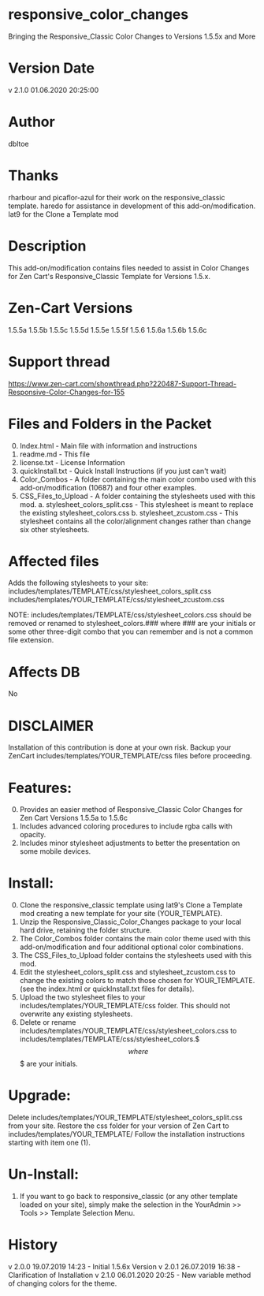 # responsive_color_changes
 Bringing the Responsive_Classic Color Changes to Versions 1.5.5x and More

Version Date
==============
v 2.1.0 01.06.2020  20:25:00

Author
======
dbltoe

Thanks
======
rharbour and picaflor-azul for their work on the responsive_classic template.
haredo for assistance in development of this add-on/modification.
lat9 for the Clone a Template mod

Description
===========
This add-on/modification contains files needed to assist in Color Changes for Zen Cart's Responsive_Classic Template for Versions 1.5.x.

Zen-Cart Versions
================
1.5.5a
1.5.5b
1.5.5c
1.5.5d
1.5.5e
1.5.5f
1.5.6
1.5.6a
1.5.6b
1.5.6c

Support thread
==============
https://www.zen-cart.com/showthread.php?220487-Support-Thread-Responsive-Color-Changes-for-155

Files and Folders in the Packet
==============
0.  Index.html - Main file with information and instructions
1.  readme.md - This file
2.  license.txt - License Information
3.  quickInstall.txt - Quick Install Instructions (if you just can't wait)
4.  Color_Combos - A folder containing the main color combo used with this add-on/modification (10687) and four other examples.
5.  CSS_Files_to_Upload - A folder containing the stylesheets used with this mod.
		a.  stylesheet_colors_split.css - This stylesheet is meant to replace the existing stylesheet_colors.css
		b.  stylesheet_zcustom.css - This stylesheet contains all the color/alignment changes rather than change six other stylesheets.


Affected files
==============
Adds the following stylesheets to your site:
includes/templates/TEMPLATE/css/stylesheet_colors_split.css
includes/templates/YOUR_TEMPLATE/css/stylesheet_zcustom.css


NOTE:  includes/templates/TEMPLATE/css/stylesheet_colors.css should be removed or renamed to stylesheet_colors.### where ### are your initials or some other three-digit combo that you can remember and is not a common file extension.

Affects DB
==========
No

DISCLAIMER
==========
Installation of this contribution is done at your own risk.
Backup your ZenCart includes/templates/YOUR_TEMPLATE/css files before proceeding.

Features:
=========
0. Provides an easier method of Responsive_Classic Color Changes for Zen Cart Versions 1.5.5a to 1.5.6c
1. Includes advanced coloring procedures to include rgba calls with opacity.
2. Includes minor stylesheet adjustments to better the presentation on some mobile devices.

Install:
========
0. Clone the responsive_classic template using lat9's  Clone a Template mod creating a new template for your site (YOUR_TEMPLATE).
1. Unzip the Responsive_Classic_Color_Changes package to your local hard drive, retaining the folder structure.
2. The Color_Combos folder contains the main color theme used with this add-on/modification and four additional optional color combinations.
3. The CSS_Files_to_Upload folder contains the stylesheets used with this mod.
4. Edit the stylesheet_colors_split.css and stylesheet_zcustom.css to change the existing colors to match those chosen for YOUR_TEMPLATE.  (see the index.html or quickInstall.txt files for details).
5. Upload the two stylesheet files to your includes/templates/YOUR_TEMPLATE/css folder.  This should not overwrite any existing stylesheets.
6. Delete or rename includes/templates/YOUR_TEMPLATE/css/stylesheet_colors.css to includes/templates/TEMPLATE/css/stylesheet_colors.$$$ where $$$ are your initials.

Upgrade:
========
Delete includes/templates/YOUR_TEMPLATE/stylesheet_colors_split.css from your site.
Restore the css folder for your version of Zen Cart to includes/templates/YOUR_TEMPLATE/
Follow the installation instructions starting with item one (1).

Un-Install:
========
1. If you want to go back to responsive_classic (or any other template loaded on your site), simply make the selection in the YourAdmin >> Tools >> Template Selection Menu.

History
=======
v 2.0.0  19.07.2019 14:23  -  Initial 1.5.6x Version
v 2.0.1  26.07.2019 16:38  -  Clarification of Installation
v 2.1.0  06.01.2020 20:25  -  New variable method of changing colors for the theme.